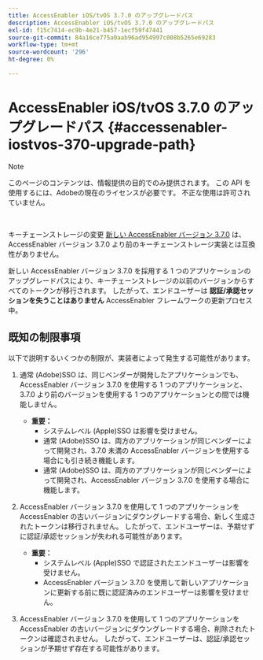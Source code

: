 ```yaml
---
title: AccessEnabler iOS/tvOS 3.7.0 のアップグレードパス
description: AccessEnabler iOS/tvOS 3.7.0 のアップグレードパス
exl-id: f15c7414-ec9b-4e21-b457-1ecf59f47441
source-git-commit: 84a16ce775a0aab96ad954997c008b5265e69283
workflow-type: tm+mt
source-wordcount: '296'
ht-degree: 0%

---
```


# AccessEnabler iOS/tvOS 3.7.0 のアップグレードパス {#accessenabler-iostvos-370-upgrade-path}

>[!NOTE]
>
>このページのコンテンツは、情報提供の目的でのみ提供されます。 この API を使用するには、Adobeの現在のライセンスが必要です。 不正な使用は許可されていません。

</br>

キーチェーンストレージの変更 [新しい AccessEnabler バージョン 3.7.0](/help/authentication/authn-rn-ios-tvos-370.md) は、AccessEnabler バージョン 3.7.0 より前のキーチェーンストレージ実装とは互換性がありません。

新しい AccessEnabler バージョン 3.7.0 を採用する 1 つのアプリケーションのアップグレードパスにより、キーチェーンストレージの以前のバージョンからすべてのトークンが移行されます。 したがって、エンドユーザーは **認証/承認セッションを失うことはありません** AccessEnabler フレームワークの更新プロセス中。

## 既知の制限事項

以下で説明するいくつかの制限が、実装者によって発生する可能性があります。


1. 通常 (Adobe)SSO は、同じベンダーが開発したアプリケーションでも、AccessEnabler バージョン 3.7.0 を使用する 1 つのアプリケーションと、3.7.0 より前のバージョンを使用する 1 つのアプリケーションとの間では機能しません。

   - **重要：**
      - システムレベル (Apple)SSO は影響を受けません。
      - 通常 (Adobe)SSO は、両方のアプリケーションが同じベンダーによって開発され、3.7.0 未満の AccessEnabler バージョンを使用する場合にも引き続き機能します。
      - 通常 (Adobe)SSO は、両方のアプリケーションが同じベンダーによって開発され、AccessEnabler バージョン 3.7.0 を使用する場合に機能します。

1. AccessEnabler バージョン 3.7.0 を使用して 1 つのアプリケーションを AccessEnabler の古いバージョンにダウングレードする場合、新しく生成されたトークンは移行されません。 したがって、エンドユーザーは、予期せずに認証/承認セッションが失われる可能性があります。

   - **重要：**
      - システムレベル (Apple)SSO で認証されたエンドユーザーは影響を受けません。
      - AccessEnabler バージョン 3.7.0 を使用して新しいアプリケーションに更新する前に既に認証済みのエンドユーザーは影響を受けません。

1. AccessEnabler バージョン 3.7.0 を使用して 1 つのアプリケーションを AccessEnabler の古いバージョンにダウングレードする場合、削除されたトークンは確認されません。 したがって、エンドユーザーは、認証/承認セッションが予期せず存在する可能性があります。
